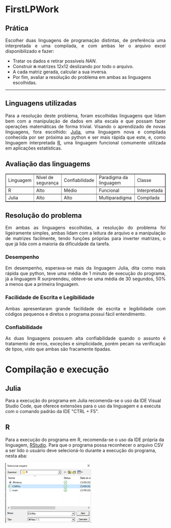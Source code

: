 # FirstLPWork

## Prática

<p align="justify">Escolher duas linguagens de programação distintas, de preferência uma interpretada e uma compilada, e com ambas ler o arquivo excel disponibilizado e fazer:</p>

* Tratar os dados e retirar possíveis <i>NAN</i>.
* Construir <b>n</b> matrizes 12x12 deslizando por todo o arquivo.
* A cada matriz gerada, calcular a sua inversa.
* Por fim, avaliar a resolução do problema em ambas as linguagens escolhidas.

---

## Linguagens utilizadas

<p align="justify">Para a resolução deste problema, foram escolhidas linguagens que lidam bem com a manipulação de dados em alta escala e que possam fazer operações matemáticas de forma trivial. Visando o aprendizado de novas linguagens, fora escolhido: <a href="https://julialang.org/">Julia</a>, uma linguagem nova e compilada conhecida por ser próxima ao python e ser mais rápida que este, e, como linguagem interpretada <a href="https://www.r-project.org/">R</a>, uma linguagem funcional comumente utilizada em aplicações estatísticas.</p>

## Avaliação das linguagems

<table border="1">
    <tr>
        <td>Linguagem</td>
        <td>Nível de segurança</td>
        <td>Confiabilidade</td>
        <td>Paradigma da linguagem</td>
        <td>Classe</td>
    </tr>
    <tr>
        <td>R</td>
        <td>Alto</td>
        <td>Médio</td>
        <td>Funcional</td>
        <td>Interpretada</td>
    </tr>
    <tr>
        <td>Julia</td>
        <td>Alto</td>
        <td>Alto</td>
        <td>Multiparadigma</td>
        <td>Compilada</td>
    </tr>
</table>

## Resolução do problema

<p align="justify"> Em ambas as linguagens escolhidas, a resolução do problema foi ligeiramente simples, ambas lidam com a leitura de arquivo e a manipulação de matrizes facilmente, tendo funções próprias para inverter matrizes, o que já lida com a maioria da dificuldade da tarefa.</p>

### Desempenho

<p align="justify"> Em desempenho, esperava-se mais da linguagem Julia, dita como mais rápida que python, teve uma média de 1 minuto de execução do programa, já a linguagem R surpreendeu, obteve-se uma média de 30 segundos, 50% a menos que a primeira linguagem.</p>

### Facilidade de Escrita e Legibilidade

<p align="justify"> Ambas apresentaram grande facilidade de escrita e legibilidade com códigos pequenos e diretos o programa possui fácil entendimento.

### Confiabilidade

<p align="justify"> As duas linguagens possuem alta confiabilidade quando o assunto é tratamento de erros, exceções e simplicidade, porém pecam na verificação de tipos, visto que ambas são fracamente tipadas.

# Compilação e execução

## Julia

Para a execução do programa em Julia recomenda-se o uso da IDE Visual Studio Code, que oferece extensões para o uso da linguagem e a executa com o comando padrão da IDE "CTRL + F5".

## R

Para a execução do programa em R, recomenda-se o uso da IDE própria da linguagem, <a href="https://www.rstudio.com/">RStudio</a>. Para que o programa possa reconhecer o arquivo CSV a ser lido o usuário deve selecioná-lo durante a execução do programa, nesta aba:

<img src="R/imgs/exemplo.png" width="270px"/>